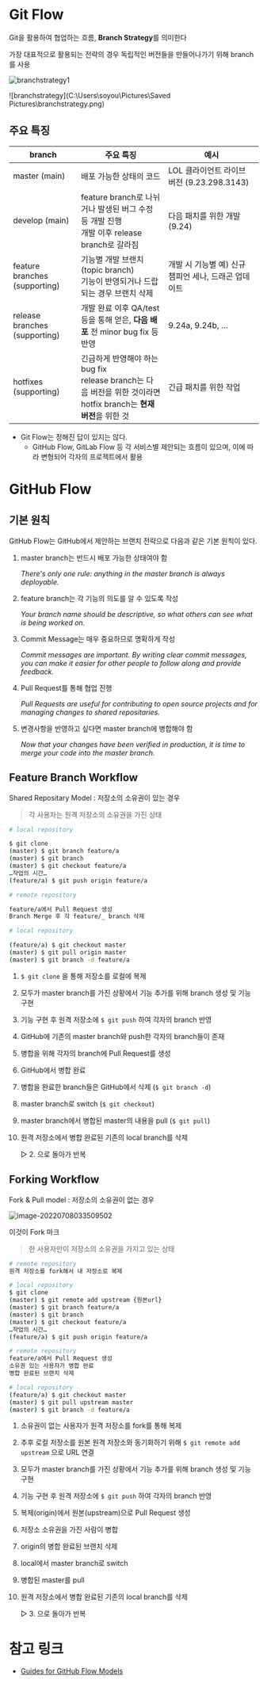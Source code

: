 

# Git Flow

Git을 활용하여 협업하는 흐름, **Branch Strategy**를 의미한다

가장 대표적으로 활용되는 전략의 경우 독립적인 버전들을 만들어나가기 위해 branch를 사용





![branchstrategy1](깃플로우.assets/branchstrategy1.png)





![branchstrategy](C:\Users\soyou\Pictures\Saved Pictures\branchstrategy.png)



## 주요 특징



| branch                        | 주요 특징                                                    | 예시                                                 |
| ----------------------------- | ------------------------------------------------------------ | ---------------------------------------------------- |
| master (main)                 | 배포 가능한 상태의 코드                                      | LOL 클라이언트 라이브 버전 (9.23.298.3143)           |
| develop (main)                | feature branch로 나뉘거나 발생된 버그 수정 등 개발 진행 <br>개발 이후 release branch로 갈라짐 | 다음 패치를 위한 개발 (9.24)                         |
| feature branches (supporting) | 기능별 개발 브랜치 (topic branch) <br> 기능이 반영되거나 드랍되는 경우 브랜치 삭제 | 개발 시 기능별 예) 신규 챔피언 세나, 드래곤 업데이트 |
| release branches (supporting) | 개발 완료 이후 QA/test 등을 통해 얻은, **다음 배포** 전 minor bug fix 등 반영 | 9.24a, 9.24b, …                                      |
| hotfixes (supporting)         | 긴급하게 반영해야 하는 bug fix <br> release branch는 다음 버전을 위한 것이라면 hotfix branch는 **현재 버전**을 위한 것 | 긴급 패치를 위한 작업                                |



- Git Flow는 정해진 답이 있지는 않다.
  - GitHub Flow, GitLab Flow 등 각 서비스별 제안되는 흐름이 있으며, 
    이에 따라 변형되어 각자의 프로젝트에서 활용



# GitHub Flow 

## 기본 원칙

GitHub Flow는 GitHub에서 제안하는 브랜치 전략으로 다음과 같은 기본 원칙이 있다.



1. master branch는 반드시 배포 가능한 상태여야 함

   *There's only one rule: anything in the master branch is always deployable.*

   

2. feature branch는 각 기능의 의도를 알 수 있도록 작성

   *Your branch name should be descriptive,* 
   *so what others can see what is being worked on.*

   

3. Commit Message는 매우 중요하므로 명확하게 작성

   *Commit messages are important. By writing clear commit messages,*
   *you can make it easier for other people to follow along and provide feedback.*

   

4. Pull Request를 통해 협업 진행

   *Pull Requests are useful for contributing to open source projects and for managing changes to shared repositaries.*

   

5. 변경사항을 반영하고 싶다면 master branch에 병합해야 함

   *Now that your changes have been verified in production, it is time to merge your code into the master branch.*





## Feature Branch Workflow

Shared Repositary Model : 저장소의 소유권이 있는 경우



>각 사용자는 원격 저장소의 소유권을 가진 상태

```bash
# local repository

$ git clone 
(master) $ git branch feature/a
(master) $ git branch
(master) $ git checkout feature/a
…작업의 시간…
(feature/a) $ git push origin feature/a

# remote repository

feature/a에서 Pull Request 생성
Branch Merge 후 각 feature/_ branch 삭제

# local repository

(feature/a) $ git checkout master
(master) $ git pull origin master
(master) $ git branch -d feature/a
```



1.  `$ git clone` 을 통해 저장소를 로컬에 복제

2. 모두가 master branch를 가진 상황에서 기능 추가를 위해 branch 생성 및 기능 구현

3. 기능 구현 후 원격 저장소에 `$ git push` 하여 각자의 branch 반영

4. GitHub에 기존의 master branch와 push한 각자의 branch들이 존재 

5. 병합을 위해 각자의 branch에 Pull Request를 생성

6. GitHub에서 병합 완료

7. 병합을 완료한 branch들은 GitHub에서 삭제 (`$ git branch -d`)

8. master branch로 switch (`$ git checkout`) 

9. master branch에서 병합된 master의 내용을 pull (`$ git pull`)

10. 원격 저장소에서 병합 완료된 기존의 local branch를 삭제 

    ▷ 2. 으로 돌아가 반복





## Forking Workflow

Fork & Pull model : 저장소의 소유권이 없는 경우



![image-20220708033509502](깃플로우.assets/image-20220708033509502.png)

이것이 Fork 마크



> 한 사용자만이 저장소의 소유권을 가지고 있는 상태

``` bash
# remote repository
원격 저장소를 fork해서 내 저장소로 복제

# local repository
$ git clone 
(master) $ git remote add upstream {원본url}
(master) $ git branch feature/a
(master) $ git branch
(master) $ git checkout feature/a
…작업의 시간…
(feature/a) $ git push origin feature/a

# remote repository
feature/a에서 Pull Request 생성
소유권 있는 사용자가 병합 완료
병합 완료된 브랜치 삭제

# local repository
(feature/a) $ git checkout master
(master) $ git pull upstream master
(master) $ git branch -d feature/a
```



1. 소유권이 없는 사용자가 원격 저장소를 fork를 통해 복제

2. 추후 로컬 저장소를 원본 원격 저장소와 동기화하기 위해 `$ git remote add upstream` 으로 URL 연결 

3. 모두가 master branch를 가진 상황에서 기능 추가를 위해 branch 생성 및 기능 구현

4. 기능 구현 후 원격 저장소에 `$ git push` 하여 각자의 branch 반영

5. 복제(origin)에서 원본(upstream)으로 Pull Request 생성

6. 저장소 소유권을 가진 사람이 병합

7. origin의 병합 완료된 브랜치 삭제

8. local에서 master branch로 switch

9. 병합된 master를 pull

10. 원격 저장소에서 병합 완료된 기존의 local branch를 삭제

    ▷ 3. 으로 돌아가 반복



# 참고 링크

- [Guides for GitHub Flow Models](https://guides.github.com/)

